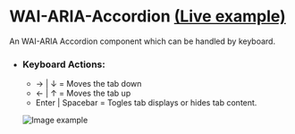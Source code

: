 # WAI-ARIA-Accordion [(Live example)](http://wai-aria-accordion.surge.sh/)
An WAI-ARIA Accordion component which can be handled by keyboard.

* ### Keyboard Actions:
	* → | ↓ = Moves the tab down
	* ← | ↑ = Moves the tab up
	* Enter | Spacebar = Togles tab displays or hides tab content.

	![Image example](https://i.imgur.com/o3jwSbn.jpg)
